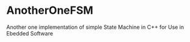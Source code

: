 # AnotherOneFSM
Another one implementation of simple State Machine in C++ for Use in Ebedded Software
